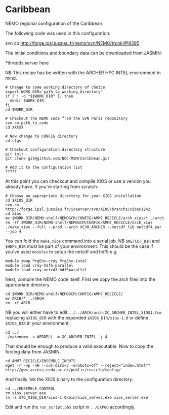# Caribbean
NEMO regional configuration of the Caribbean

The following code was used in this configuration:

svn co http://forge.ipsl.jussieu.fr/nemo/svn/NEMO/trunk/@8395

The initial conditions and boundary data can be downloaded from JASMIN:

*thredds server here

NB This recipe has be written with the ARCHER HPC INTEL environment in mind.

```
# Change to some working directory of choice
export WORK_DIR='path_to_working_directory'
if [ ! -d "$$WORK_DIR" ]; then
  mkdir $WORK_DIR
fi
cd $WORK_DIR

# Checkout the NEMO code from the SVN Paris repository 
svn co path_to_code
cd XXXXX

# Now change to CONFIG directory
cd cfgs

# Checkout configuration directory structure
git init .
git clone git@github.com:NOC-MSM/Caribbean.git

# Add it to the configuration list
?????
```

At this point you can checkout and compile XIOS or use a version you already have. If you're starting from scratch:

```
# Choose an appropriate directory for your XIOS installation
cd $XIOS_DIR
svn co http://forge.ipsl.jussieu.fr/ioserver/svn/XIOS/branchs/xios@1242
cd xios
mv $WORK_DIR/NEMO-shelf/NEMOGCM/CONFIG/AMM7_RECICLE/arch_xios/* ./arch
rm -rf $WORK_DIR/NEMO-shelf/NEMOGCM/CONFIG/AMM7_RECICLE/arch_xios
./make_xios --full --prod --arch XC30_ARCHER --netcdf_lib netcdf4_par --job 4
```

You can fold the ```make_xios``` command into a serial job. NB ```$NETCDF_DIR``` and ```$HDF5_DIR``` must be part of your environment. This should be the case if you've used ```modules``` to setup the netcdf and hdf5 e.g. 

```
module swap PrgEnv-cray PrgEnv-intel
module load cray-hdf5-parallel
module load cray-netcdf-hdf5parallel
```

Next, compile the NEMO code itself. First we copy the arch files into the appropriate directory.

```
cd $WORK_DIR/NEMO-shelf/NEMOGCM/CONFIG/AMM7_RECICLE/
mv ARCH/* ../ARCH
rm -rf ARCH
```

NB you will either have to edit ```../../ARCH/arch-XC_ARCHER_INTEL_XIOS1.fcm``` replacing ```$XIOS_DIR``` with the expanded ```$XIOS_DIR/xios-1.0``` or define ```$XIOS_DIR``` in your environment.

```
cd ../
./makenemo -n WEDDELL -m XC_ARCHER_INTEL -j 4
```

That should be enough to produce a valid executable. Now to copy the forcing data from JASMIN. 

```
cd AMM7_RECICLE/ENSEMBLE_INPUTS
wget -r -np -nH --cut-dirs=3 -erobots=off --reject="index.html*" http://gws-access.ceda.ac.uk/public/recicle/config/
```

And finally link the XIOS binary to the configuration directory.

```
cd ../ENSEMBLE_CONTROL
rm xios_server.exe
ln -s $TO_XIOS_DIR/xios-1.0/bin/xios_server.exe xios_server.exe
```

Edit and run the ```run_script.pbs``` script in ```../EXP00``` accordingly.
